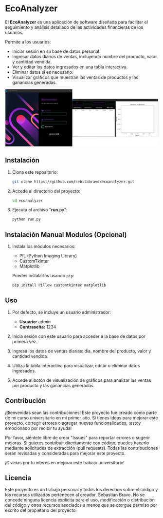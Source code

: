 # EcoAnalyzer

El **EcoAnalyzer** es una aplicación de software diseñada para facilitar el seguimiento y análisis detallado de las actividades financieras de los usuarios.

Permite a los usuarios:

- Iniciar sesión en su base de datos personal.
- Ingresar datos diarios de ventas, incluyendo nombre del producto, valor y cantidad vendida.
- Ver y editar los datos ingresados en una tabla interactiva.
- Eliminar datos si es necesario.
- Visualizar gráficos que muestran las ventas de productos y las ganancias generadas.

![Visualización del Programa](img/readme.png)

## Instalación

1. Clona este repositorio:

   ```bash
   git clone https://github.com/sebitabravo/ecoanalyzer.git
   ```

2. Accede al directorio del proyecto:

   ```bash
   cd ecoanalyzer
   ```

3. Ejecuta el archivo "**run**.py":

   ```bash
   python run.py
   ```

## Instalación Manual Modulos (Opcional)

1. Instala los módulos necesarios:

   - PIL (Python Imaging Library)
   - CustomTkinter
   - Matplotlib

   Puedes instalarlos usando `pip`:

   ```bash
   pip install Pillow customtkinter matplotlib
   ```

## Uso

1. Por defecto, se incluye un usuario administrador:

   - **Usuario:** admin
   - **Contraseña:** 1234

2. Inicia sesión con este usuario para acceder a la base de datos por primera vez.

3. Ingresa los datos de ventas diarias: día, nombre del producto, valor y cantidad vendida.

4. Utiliza la tabla interactiva para visualizar, editar o eliminar datos ingresados.

5. Accede al botón de visualización de gráficos para analizar las ventas por producto y las ganancias generadas.

## Contribución

¡Bienvenidas sean las contribuciones! Este proyecto fue creado como parte de mi curso universitario en mi primer año. Si tienes ideas para mejorar este proyecto, corregir errores o agregar nuevas funcionalidades, ¡estoy emocionado por recibir tu ayuda!

Por favor, siéntete libre de crear "Issues" para reportar errores o sugerir mejoras. Si quieres contribuir directamente con código, puedes hacerlo mediante solicitudes de extracción (pull requests). Todas las contribuciones serán revisadas y consideradas para mejorar este proyecto.

¡Gracias por tu interés en mejorar este trabajo universitario!

## Licencia

Este proyecto es un trabajo personal y todos los derechos sobre el código y los recursos utilizados pertenecen al creador, Sebastian Bravo. No se concede ninguna licencia explícita para el uso, modificación o distribución del código y otros recursos asociados a menos que se otorgue permiso por escrito del propietario del proyecto.
